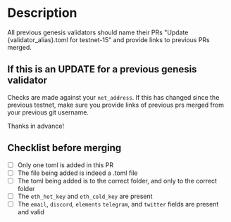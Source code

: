 # Description

All previous genesis validators should name their PRs "Update {validator_alias}.toml for testnet-15" and provide links to previous PRs merged.

## If this is an UPDATE for a previous genesis validator

Checks are made against your `net_address`. If this has changed since the previous testnet, make sure you provide links of previous prs merged from your previous git username.

Thanks in advance!

## Checklist before merging

- [ ] Only one toml is added in this PR
- [ ] The file being added is indeed a .toml file
- [ ] The toml being added is to the correct folder, and only to the correct folder
- [ ] The `eth_hot_key` and `eth_cold_key` are present
- [ ] The `email`, `discord`, `elements` `telegram`, and `twitter` fields are present and valid
